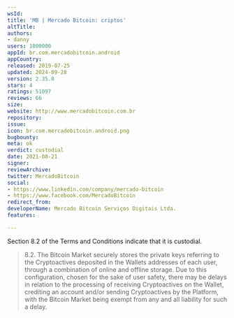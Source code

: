 ```yaml
---
wsId: 
title: 'MB | Mercado Bitcoin: criptos'
altTitle: 
authors:
- danny
users: 1000000
appId: br.com.mercadobitcoin.android
appCountry: 
released: 2019-07-25
updated: 2024-09-28
version: 2.35.0
stars: 4
ratings: 51097
reviews: 66
size: 
website: http://www.mercadobitcoin.com.br
repository: 
issue: 
icon: br.com.mercadobitcoin.android.png
bugbounty: 
meta: ok
verdict: custodial
date: 2021-08-21
signer: 
reviewArchive: 
twitter: MercadoBitcoin
social:
- https://www.linkedin.com/company/mercado-bitcoin
- https://www.facebook.com/MercadoBitcoin
redirect_from: 
developerName: Mercado Bitcoin Serviços Digitais Ltda.
features: 

---
```


Section 8.2 of the Terms and Conditions indicate that it is custodial.

> 8.2. The Bitcoin Market securely stores the private keys referring to the Cryptoactives deposited in the Wallets addresses of each user, through a combination of online and offline storage. Due to this configuration, chosen for the sake of user safety, there may be delays in relation to the processing of receiving Cryptoactives on the Wallet, crediting an account and/or sending Cryptoactives by the Platform, with the Bitcoin Market being exempt from any and all liability for such a delay.
